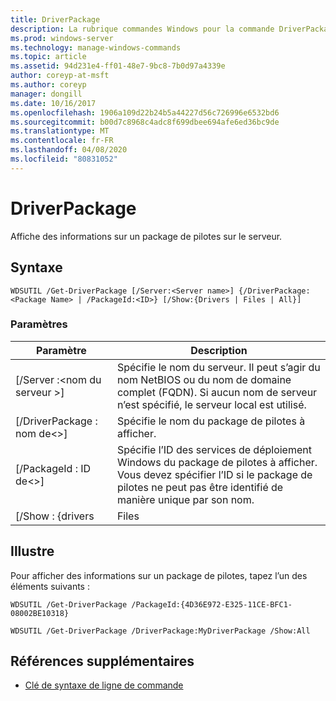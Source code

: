 ```yaml
---
title: DriverPackage
description: La rubrique commandes Windows pour la commande DriverPackage, qui affiche des informations sur un package de pilotes sur le serveur.
ms.prod: windows-server
ms.technology: manage-windows-commands
ms.topic: article
ms.assetid: 94d231e4-ff01-48e7-9bc8-7b0d97a4339e
author: coreyp-at-msft
ms.author: coreyp
manager: dongill
ms.date: 10/16/2017
ms.openlocfilehash: 1906a109d22b24b5a44227d56c726996e6532bd6
ms.sourcegitcommit: b00d7c8968c4adc8f699dbee694afe6ed36bc9de
ms.translationtype: MT
ms.contentlocale: fr-FR
ms.lasthandoff: 04/08/2020
ms.locfileid: "80831052"
---
```

# <a name="get-driverpackage"></a>DriverPackage

Affiche des informations sur un package de pilotes sur le serveur.

## <a name="syntax"></a>Syntaxe

```
WDSUTIL /Get-DriverPackage [/Server:<Server name>] {/DriverPackage:<Package Name> | /PackageId:<ID>} [/Show:{Drivers | Files | All}]
```

### <a name="parameters"></a>Paramètres

|        Paramètre         |                                                                           Description                                                                            |
|--------------------------|------------------------------------------------------------------------------------------------------------------------------------------------------------------|
| [/Server :\<nom du serveur >] |              Spécifie le nom du serveur. Il peut s’agir du nom NetBIOS ou du nom de domaine complet (FQDN). Si aucun nom de serveur n’est spécifié, le serveur local est utilisé.               |
| [/DriverPackage : nom de\<>] |                                                        Spécifie le nom du package de pilotes à afficher.                                                         |
|    [/PackageId : ID de\<>]    | Spécifie l’ID des services de déploiement Windows du package de pilotes à afficher. Vous devez spécifier l’ID si le package de pilotes ne peut pas être identifié de manière unique par son nom. |
|     [/Show : {drivers     |                                                                              Files                                                                               |

## <a name="examples"></a><a name=BKMK_examples></a>Illustre

Pour afficher des informations sur un package de pilotes, tapez l’un des éléments suivants :
```
WDSUTIL /Get-DriverPackage /PackageId:{4D36E972-E325-11CE-BFC1-08002BE10318}
```
```
WDSUTIL /Get-DriverPackage /DriverPackage:MyDriverPackage /Show:All
```

## <a name="additional-references"></a>Références supplémentaires

- [Clé de syntaxe de ligne de commande](command-line-syntax-key.md)
